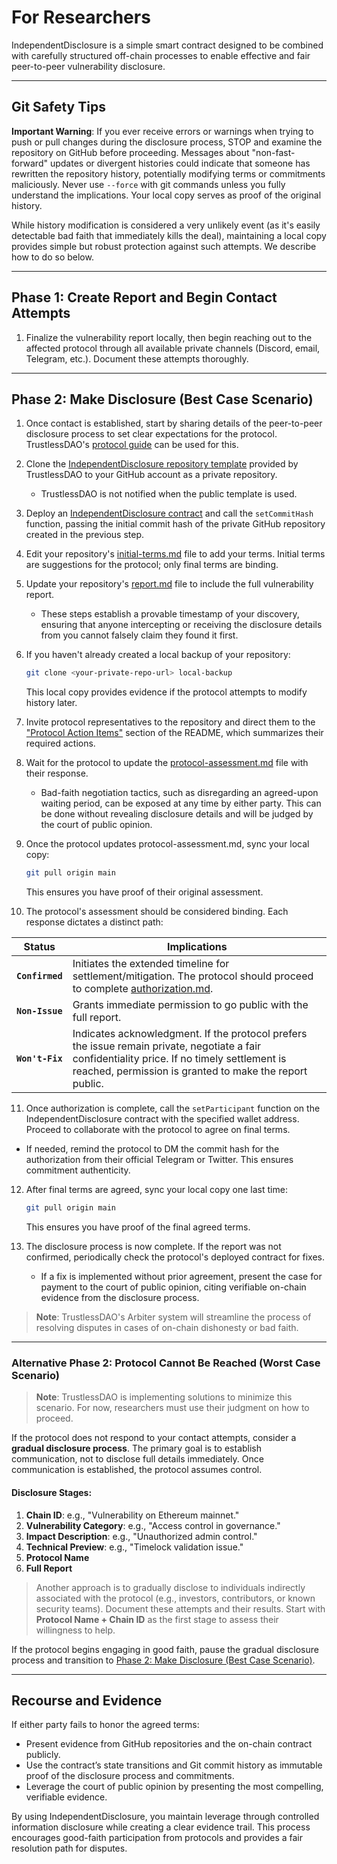 # For Researchers

IndependentDisclosure is a simple smart contract designed to be combined with carefully structured off-chain processes to enable effective and fair peer-to-peer vulnerability disclosure.

---

## Git Safety Tips

**Important Warning**: If you ever receive errors or warnings when trying to push or pull changes during the disclosure process, STOP and examine the repository on GitHub before proceeding. Messages about "non-fast-forward" updates or divergent histories could indicate that someone has rewritten the repository history, potentially modifying terms or commitments maliciously. Never use `--force` with git commands unless you fully understand the implications. Your local copy serves as proof of the original history.

While history modification is considered a very unlikely event (as it's easily detectable bad faith that immediately kills the deal), maintaining a local copy provides simple but robust protection against such attempts. We describe how to do so below.

---

## Phase 1: Create Report and Begin Contact Attempts  

1. Finalize the vulnerability report locally, then begin reaching out to the affected protocol through all available private channels (Discord, email, Telegram, etc.). Document these attempts thoroughly.

---

## Phase 2: Make Disclosure (Best Case Scenario)  

1. Once contact is established, start by sharing details of the peer-to-peer disclosure process to set clear expectations for the protocol. TrustlessDAO's [protocol guide](protocol.md) can be used for this.

2. Clone the [IndependentDisclosure repository template](https://github.com/TrustlessDAO/independent-disclosure) provided by TrustlessDAO to your GitHub account as a private repository.  
   * TrustlessDAO is not notified when the public template is used.  

3. Deploy an [IndependentDisclosure contract](https://gist.github.com/0xKorok/cb1925bd68cf919b6d18181d46dd3cce) and call the `setCommitHash` function, passing the initial commit hash of the private GitHub repository created in the previous step.  

4. Edit your repository's [initial-terms.md](https://github.com/TrustlessDAO/independent-disclosure/blob/main/initial-terms.md) file to add your terms. Initial terms are suggestions for the protocol; only final terms are binding.  

5. Update your repository's [report.md](https://github.com/TrustlessDAO/independent-disclosure/blob/main/report.md) file to include the full vulnerability report.  
   * These steps establish a provable timestamp of your discovery, ensuring that anyone intercepting or receiving the disclosure details from you cannot falsely claim they found it first.

6. If you haven't already created a local backup of your repository:
   ```bash
   git clone <your-private-repo-url> local-backup
   ```
   This local copy provides evidence if the protocol attempts to modify history later.

7. Invite protocol representatives to the repository and direct them to the ["Protocol Action Items"](https://github.com/TrustlessDAO/independent-disclosure/blob/main/README.md#protocol-action-items) section of the README, which summarizes their required actions.  

8. Wait for the protocol to update the [protocol-assessment.md](https://github.com/TrustlessDAO/independent-disclosure/blob/main/protocol-assessment.md) file with their response.  
   * Bad-faith negotiation tactics, such as disregarding an agreed-upon waiting period, can be exposed at any time by either party. This can be done without revealing disclosure details and will be judged by the court of public opinion.

9. Once the protocol updates protocol-assessment.md, sync your local copy:
   ```bash
   git pull origin main
   ```
   This ensures you have proof of their original assessment.

10. The protocol's assessment should be considered binding. Each response dictates a distinct path:  

|  Status  | Implications |
|----|---------|
| **`Confirmed`** | Initiates the extended timeline for settlement/mitigation. The protocol should proceed to complete [authorization.md](https://github.com/TrustlessDAO/independent-disclosure/blob/main/authorization.md).   |
| **`Non-Issue`** | Grants immediate permission to go public with the full report.  |
| **`Won't-Fix`** | Indicates acknowledgment. If the protocol prefers the issue remain private, negotiate a fair confidentiality price. If no timely settlement is reached, permission is granted to make the report public.   | 

11. Once authorization is complete, call the `setParticipant` function on the IndependentDisclosure contract with the specified wallet address. Proceed to collaborate with the protocol to agree on final terms.  
   * If needed, remind the protocol to DM the commit hash for the authorization from their official Telegram or Twitter. This ensures commitment authenticity.  

12. After final terms are agreed, sync your local copy one last time:
    ```bash
    git pull origin main
    ```
    This ensures you have proof of the final agreed terms.

13. The disclosure process is now complete. If the report was not confirmed, periodically check the protocol's deployed contract for fixes.
    * If a fix is implemented without prior agreement, present the case for payment to the court of public opinion, citing verifiable on-chain evidence from the disclosure process.  

> **Note**: TrustlessDAO's Arbiter system will streamline the process of resolving disputes in cases of on-chain dishonesty or bad faith.

---

### Alternative Phase 2: Protocol Cannot Be Reached (Worst Case Scenario)  

> **Note**: TrustlessDAO is implementing solutions to minimize this scenario. For now, researchers must use their judgment on how to proceed.  

If the protocol does not respond to your contact attempts, consider a **gradual disclosure process**. The primary goal is to establish communication, not to disclose full details immediately. Once communication is established, the protocol assumes control.  

#### Disclosure Stages:  
1. **Chain ID**: e.g., "Vulnerability on Ethereum mainnet."  
2. **Vulnerability Category**: e.g., "Access control in governance."  
3. **Impact Description**: e.g., "Unauthorized admin control."  
4. **Technical Preview**: e.g., "Timelock validation issue."  
5. **Protocol Name**  
6. **Full Report**  

> Another approach is to gradually disclose to individuals indirectly associated with the protocol (e.g., investors, contributors, or known security teams). Document these attempts and their results. Start with **Protocol Name + Chain ID** as the first stage to assess their willingness to help.  

If the protocol begins engaging in good faith, pause the gradual disclosure process and transition to [Phase 2: Make Disclosure (Best Case Scenario)](#phase-2-make-disclosure-best-case-scenario).  

---

## Recourse and Evidence  

If either party fails to honor the agreed terms:  
- Present evidence from GitHub repositories and the on-chain contract publicly.  
- Use the contract’s state transitions and Git commit history as immutable proof of the disclosure process and commitments.  
- Leverage the court of public opinion by presenting the most compelling, verifiable evidence.  

By using IndependentDisclosure, you maintain leverage through controlled information disclosure while creating a clear evidence trail. This process encourages good-faith participation from protocols and provides a fair resolution path for disputes.  
